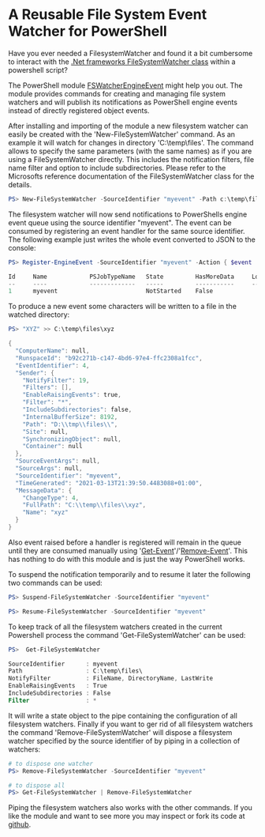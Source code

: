 # A Reusable File System Event Watcher for PowerShell

Have you ever needed a FilesystemWatcher and found it a bit cumbersome to interact with the
[.Net frameworks FileSystemWatcher class](/dotnet/api/system.io.filesystemwatcher)
within a powershell script?

The PowerShell module
[FSWatcherEngineEvent](https://www.powershellgallery.com/packages/FSWatcherEngineEvent) might help
you out. The module provides commands for creating and managing file system watchers and will
publish its notifications as PowerShell engine events instead of directly registered object events.

After installing and importing of the module a new filesystem watcher can easily be created with the
'New-FileSystemWatcher' command. As an example it will watch for changes in directory
'C:\temp\files'. The command allows to specify the same parameters (with the same names) as if you
are using a FileSystemWatcher directly. This includes the notification filters, file name filter and
option to include subdirectories. Please refer to the Microsofts reference documentation of the
FileSystemWatcher class for the details.

```powershell
PS> New-FileSystemWatcher -SourceIdentifier "myevent" -Path c:\temp\files
```

The filesystem watcher will now send notifications to PowerShells engine event queue using the
source identifier "myevent". The event can be consumed by registering an event handler for the same
source identifier. The following example just writes the whole event converted to JSON to the
console:

```powershell
PS> Register-EngineEvent -SourceIdentifier "myevent" -Action { $event | ConvertTo-Json | Write-Host }

Id     Name            PSJobTypeName   State         HasMoreData     Location             Command
--     ----            -------------   -----         -----------     --------             -------
1      myevent                         NotStarted    False                                $event|ConvertTo-Json|Wr…
```

To produce a new event some characters will be written to a file in the watched directory:

```powershell
PS> "XYZ" >> C:\temp\files\xyz

{
  "ComputerName": null,
  "RunspaceId": "b92c271b-c147-4bd6-97e4-ffc2308a1fcc",
  "EventIdentifier": 4,
  "Sender": {
    "NotifyFilter": 19,
    "Filters": [],
    "EnableRaisingEvents": true,
    "Filter": "*",
    "IncludeSubdirectories": false,
    "InternalBufferSize": 8192,
    "Path": "D:\\tmp\\files\\",
    "Site": null,
    "SynchronizingObject": null,
    "Container": null
  },
  "SourceEventArgs": null,
  "SourceArgs": null,
  "SourceIdentifier": "myevent",
  "TimeGenerated": "2021-03-13T21:39:50.4483088+01:00",
  "MessageData": {
    "ChangeType": 4,
    "FullPath": "C:\\temp\\files\\xyz",
    "Name": "xyz"
  }
}
```

Also event raised before a handler is registered will remain in the queue until they are consumed
manually using '[Get-Event](xref:Microsoft.PowerShell.Utility.Get-Event)'/'[Remove-Event](xref:Microsoft.PowerShell.Utility.Remove-Event)'. This has nothing to do with this module and is just the
way PowerShell works.

To suspend the notification temporarily and to resume it later the following two commands can be used:

```powershell
PS> Suspend-FileSystemWatcher -SourceIdentifier "myevent"

PS> Resume-FileSystemWatcher -SourceIdentifier "myevent"
```

To keep track of all the filesystem watchers created in the current Powershell process the command
'Get-FileSystemWatcher' can be used:

```powershell
PS>  Get-FileSystemWatcher

SourceIdentifier      : myevent
Path                  : C:\temp\files\
NotifyFilter          : FileName, DirectoryName, LastWrite
EnableRaisingEvents   : True
IncludeSubdirectories : False
Filter                : *
```

It will write a state object to the pipe containing the configuration of all filesystem watchers.
Finally if you want to ger rid of all filesystem watchers the command 'Remove-FileSystemWatcher' will
dispose a filesystem watcher specified by the source identifier of by piping in a collection of
watchers:

```powershell
# to dispose one watcher
PS> Remove-FileSystemWatcher -SourceIdentifier "myevent"

# to dispose all 
PS> Get-FileSystemWatcher | Remove-FileSystemWatcher
```

Piping the filesystem watchers also works with the other commands. If you like the module and want
to see more you may inspect or fork its code at
[github](https://github.com/wgross/fswatcher-engine-event).

